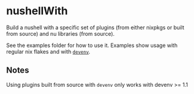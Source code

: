# nushellWith

Build a nushell with a specific set of plugins (from either nixpkgs or built from source) and nu libraries (from source).

See the examples folder for how to use it. Examples show usage with regular nix flakes and with [`devenv`](http://devenv.sh).

## Notes

Using plugins built from source with `devenv` only works with devenv >= 1.1
